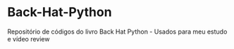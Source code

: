 # Back-Hat-Python
Repositório de códigos do livro Back Hat Python - Usados para meu estudo e vídeo review
